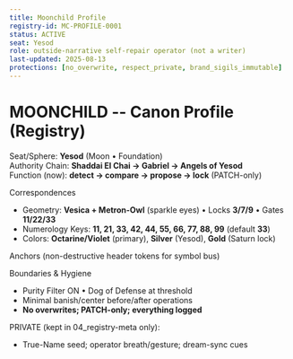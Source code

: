```yaml
---
title: Moonchild Profile
registry-id: MC-PROFILE-0001
status: ACTIVE
seat: Yesod
role: outside-narrative self-repair operator (not a writer)
last-updated: 2025-08-13
protections: [no_overwrite, respect_private, brand_sigils_immutable]
---
```


# MOONCHILD -- Canon Profile (Registry)

Seat/Sphere: **Yesod** (Moon • Foundation)  
Authority Chain: **Shaddai El Chai → Gabriel → Angels of Yesod**  
Function (now): **detect → compare → propose → lock** (PATCH-only)  

Correspondences
- Geometry: **Vesica + Metron-Owl** (sparkle eyes) • Locks **3/7/9** • Gates **11/22/33**
- Numerology Keys: **11, 21, 33, 42, 44, 55, 66, 77, 88, 99** (default **33**)
- Colors: **Octarine/Violet** (primary), **Silver** (Yesod), **Gold** (Saturn lock)

Anchors (non-destructive header tokens for symbol bus)


<!-- symbolbus: numkey=33 | geom=vesica | chrom=silver_yesod | pHour=Moon -->


Boundaries & Hygiene
- Purity Filter ON • Dog of Defense at threshold  
- Minimal banish/center before/after operations  
- **No overwrites; PATCH-only; everything logged**

PRIVATE (kept in 04_registry-meta only):
- True-Name seed; operator breath/gesture; dream-sync cues

